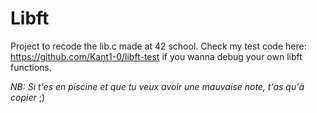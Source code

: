# Libft
Project to recode the lib.c made at 42 school. Check my test code here: https://github.com/Kant1-0/libft-test if you wanna debug your own libft functions.

*NB: Si t'es en piscine et que tu veux avoir une mauvaise note, t'as qu'à copier* ;)
